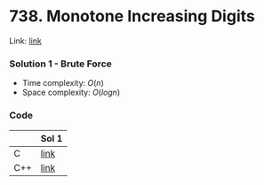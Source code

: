 # 738. Monotone Increasing Digits
Link: [link](https://leetcode.com/problems/monotone-increasing-digits/)

### Solution 1 - Brute Force
* Time complexity: $O(n)$
* Space complexity: $O(log n)$

### Code
||Sol 1|
|-|-|
|C|[link](./sol_1/main.c)|
|C++|[link](./sol_1/main.cpp)|